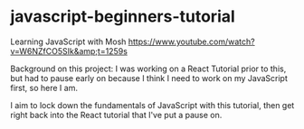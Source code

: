 # javascript-beginners-tutorial

Learning JavaScript with Mosh https://www.youtube.com/watch?v=W6NZfCO5SIk&amp;t=1259s

Background on this project: I was working on a React Tutorial prior to this, but had to pause early on because I think I need to work on my JavaScript first, so here I am.

I aim to lock down the fundamentals of JavaScript with this tutorial, then get right back into the React tutorial that I've put a pause on.

